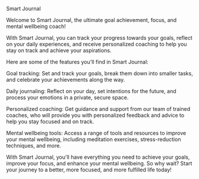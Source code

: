 Smart Journal

Welcome to Smart Journal, the ultimate goal achievement, focus, and mental wellbeing coach!

With Smart Journal, you can track your progress towards your goals, reflect on your daily experiences, and receive personalized coaching to help you stay on track and achieve your aspirations.

Here are some of the features you'll find in Smart Journal:

Goal tracking: Set and track your goals, break them down into smaller tasks, and celebrate your achievements along the way.

Daily journaling: Reflect on your day, set intentions for the future, and process your emotions in a private, secure space.

Personalized coaching: Get guidance and support from our team of trained coaches, who will provide you with personalized feedback and advice to help you stay focused and on track.

Mental wellbeing tools: Access a range of tools and resources to improve your mental wellbeing, including meditation exercises, stress-reduction techniques, and more.

With Smart Journal, you'll have everything you need to achieve your goals, improve your focus, and enhance your mental wellbeing. So why wait? Start your journey to a better, more focused, and more fulfilled life today!
